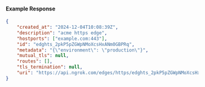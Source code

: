 <!-- Code generated for API Clients. DO NOT EDIT. -->

#### Example Response

```json
{
	"created_at": "2024-12-04T10:08:39Z",
	"description": "acme https edge",
	"hostports": ["example.com:443"],
	"id": "edghts_2pkP5pZGWpNMoXcsHxANm0GBPRq",
	"metadata": "{\"environment\": \"production\"}",
	"mutual_tls": null,
	"routes": [],
	"tls_termination": null,
	"uri": "https://api.ngrok.com/edges/https/edghts_2pkP5pZGWpNMoXcsHxANm0GBPRq"
}
```
